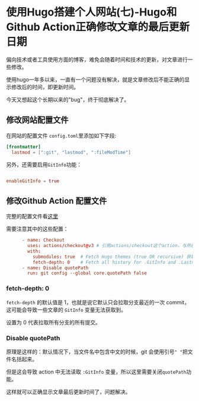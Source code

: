 # 使用Hugo搭建个人网站(七)-Hugo和Github Action正确修改文章的最后更新日期

偏向技术或者工具使用方面的博客，难免会随着时间和技术的更新，对文章进行一些修改。

使用hugo一年多以来，一直有一个问题没有解决，就是文章修改后不能正确的显示修改后的时间，即更新时间。

今天又想起这个长期以来的"bug"，终于彻底解决了。

## 修改网站配置文件

在网站的配置文件 `config.toml`里添加如下字段:

``` toml
[frontmatter]
  lastmod = [":git", "lastmod", ":fileModTime"]
```

另外，还需要启用`GitInfo`功能：

```toml

enableGitInfo = true
```

## 修改Github Action 配置文件

完整的配置文件看[这里](https://dnwzlx.com/posts/95a48970/#%E7%BD%91%E7%AB%99%E8%AE%BE%E7%BD%AE)

需要注意其中的这些配置：

```toml
      - name: Checkout
        uses: actions/checkout@v3 # 引用actions/checkout这个action，与所在的github仓库同名
        with:
          submodules: true  # Fetch Hugo themes (true OR recursive) 获取submodule主题
          fetch-depth: 0    # Fetch all history for .GitInfo and .Lastmod
      - name: Disable quotePath
        run: git config --global core.quotePath false
```

### fetch-depth: 0

`fetch-depth` 的默认值是 1，也就是说它默认只会拉取分支最近的一次 commit，这可能会导致一些文章的 `GitInfo` 变量无法获取到。

设置为 0 代表拉取所有分支的所有提交。

### Disable quotePath

原理是这样的：默认情况下，当文件名中包含中文的时候，git 会使用引号`" "`把文件名括起来。

但是这会导致 action 中无法读取 `:GitInfo` 变量，所以这里需要关闭`quotePath`功能。

这样就可以正确显示文章最后更新时间了，问题解决。

